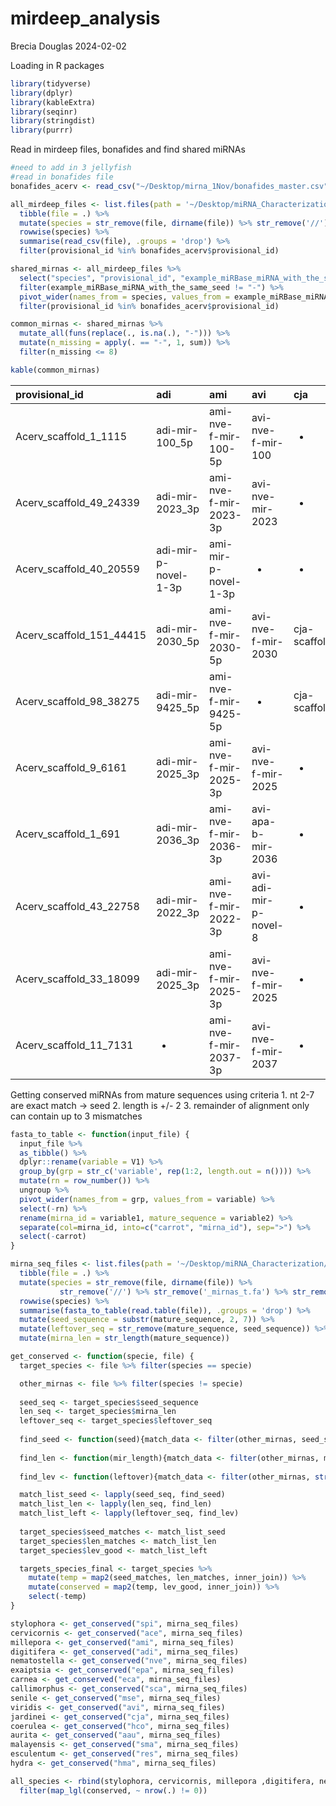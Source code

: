 mirdeep_analysis
================
Brecia Douglas
2024-02-02

Loading in R packages

``` r
library(tidyverse)
library(dplyr)
library(kableExtra)
library(seqinr)
library(stringdist)
library(purrr)
```

Read in mirdeep files, bonafides and find shared miRNAs

``` r
#need to add in 3 jellyfish
#read in bonafides file
bonafides_acerv <- read_csv("~/Desktop/mirna_1Nov/bonafides_master.csv")

all_mirdeep_files <- list.files(path = '~/Desktop/miRNA_Characterization/miRNA_Characterization/mirdeep_files/', full.names = TRUE) %>%
  tibble(file = .) %>%
  mutate(species = str_remove(file, dirname(file)) %>% str_remove('//') %>% str_remove('result_') %>% str_remove('.csv')) %>%
  rowwise(species) %>%
  summarise(read_csv(file), .groups = 'drop') %>%
  filter(provisional_id %in% bonafides_acerv$provisional_id)

shared_mirnas <- all_mirdeep_files %>%
  select("species", "provisional_id", "example_miRBase_miRNA_with_the_same_seed") %>%
  filter(example_miRBase_miRNA_with_the_same_seed != "-") %>%
  pivot_wider(names_from = species, values_from = example_miRBase_miRNA_with_the_same_seed) %>%
  filter(provisional_id %in% bonafides_acerv$provisional_id)

common_mirnas <- shared_mirnas %>%
  mutate_all(funs(replace(., is.na(.), "-"))) %>%
  mutate(n_missing = apply(. == "-", 1, sum)) %>%
  filter(n_missing <= 8) 

kable(common_mirnas)
```

<table>
<thead>
<tr>
<th style="text-align:left;">
provisional_id
</th>
<th style="text-align:left;">
adi
</th>
<th style="text-align:left;">
ami
</th>
<th style="text-align:left;">
avi
</th>
<th style="text-align:left;">
cja
</th>
<th style="text-align:left;">
eca
</th>
<th style="text-align:left;">
epa
</th>
<th style="text-align:left;">
hco
</th>
<th style="text-align:left;">
hma
</th>
<th style="text-align:left;">
mse
</th>
<th style="text-align:left;">
nve
</th>
<th style="text-align:left;">
sca
</th>
<th style="text-align:left;">
spi
</th>
<th style="text-align:right;">
n_missing
</th>
</tr>
</thead>
<tbody>
<tr>
<td style="text-align:left;">
Acerv_scaffold_1_1115
</td>
<td style="text-align:left;">
adi-mir-100_5p
</td>
<td style="text-align:left;">
ami-nve-f-mir-100-5p
</td>
<td style="text-align:left;">
avi-nve-f-mir-100
</td>
<td style="text-align:left;">

- </td>
  <td style="text-align:left;">
  eca-nve-f-mir-100
  </td>
  <td style="text-align:left;">
  epa-mir-100
  </td>
  <td style="text-align:left;">

  - </td>
    <td style="text-align:left;">

    - </td>
      <td style="text-align:left;">
      mse-nve-f-mir-100
      </td>
      <td style="text-align:left;">

      - </td>
        <td style="text-align:left;">
        sca-nve-f-mir-100
        </td>
        <td style="text-align:left;">
        spi-mir-temp-1
        </td>
        <td style="text-align:right;">
        4
        </td>
        </tr>
        <tr>
        <td style="text-align:left;">
        Acerv_scaffold_49_24339
        </td>
        <td style="text-align:left;">
        adi-mir-2023_3p
        </td>
        <td style="text-align:left;">
        ami-nve-f-mir-2023-3p
        </td>
        <td style="text-align:left;">
        avi-nve-mir-2023
        </td>
        <td style="text-align:left;">

        - </td>
          <td style="text-align:left;">
          eca-nve-f-mir-2023
          </td>
          <td style="text-align:left;">
          epa-mir-2023
          </td>
          <td style="text-align:left;">
          hco_scaf371_26412
          </td>
          <td style="text-align:left;">

          - </td>
            <td style="text-align:left;">
            mse-nve-f-mir-2023
            </td>
            <td style="text-align:left;">
            nve-mir-2023-3p
            </td>
            <td style="text-align:left;">
            sca-nve-mir-2023-3p
            </td>
            <td style="text-align:left;">
            spi-mir-temp-4
            </td>
            <td style="text-align:right;">
            2
            </td>
            </tr>
            <tr>
            <td style="text-align:left;">
            Acerv_scaffold_40_20559
            </td>
            <td style="text-align:left;">
            adi-mir-p-novel-1-3p
            </td>
            <td style="text-align:left;">
            ami-mir-p-novel-1-3p
            </td>
            <td style="text-align:left;">

            - </td>
              <td style="text-align:left;">

              - </td>
                <td style="text-align:left;">

                - </td>
                  <td style="text-align:left;">
                  epa-mir-12434
                  </td>
                  <td style="text-align:left;">

                  - </td>
                    <td style="text-align:left;">

                    - </td>
                      <td style="text-align:left;">

                      - </td>
                        <td style="text-align:left;">
                        nve-mir-9437
                        </td>
                        <td style="text-align:left;">

                        - </td>
                          <td style="text-align:left;">

                          - </td>
                            <td style="text-align:right;">
                            8
                            </td>
                            </tr>
                            <tr>
                            <td style="text-align:left;">
                            Acerv_scaffold_151_44415
                            </td>
                            <td style="text-align:left;">
                            adi-mir-2030_5p
                            </td>
                            <td style="text-align:left;">
                            ami-nve-f-mir-2030-5p
                            </td>
                            <td style="text-align:left;">
                            avi-nve-f-mir-2030
                            </td>
                            <td style="text-align:left;">
                            cja-scaffold_14_292623
                            </td>
                            <td style="text-align:left;">
                            eca-nve-f-mir-2030
                            </td>
                            <td style="text-align:left;">
                            epa-mir-2030
                            </td>
                            <td style="text-align:left;">
                            hco_scaf68_13789
                            </td>
                            <td style="text-align:left;">
                            hma-mir-2030
                            </td>
                            <td style="text-align:left;">
                            mse-nve-f-mir-2030
                            </td>
                            <td style="text-align:left;">
                            nve-mir-2030-5p
                            </td>
                            <td style="text-align:left;">
                            sca-nve-f-mir-2030
                            </td>
                            <td style="text-align:left;">
                            spi-mir-temp-40
                            </td>
                            <td style="text-align:right;">
                            0
                            </td>
                            </tr>
                            <tr>
                            <td style="text-align:left;">
                            Acerv_scaffold_98_38275
                            </td>
                            <td style="text-align:left;">
                            adi-mir-9425_5p
                            </td>
                            <td style="text-align:left;">
                            ami-nve-f-mir-9425-5p
                            </td>
                            <td style="text-align:left;">

                            - </td>
                              <td style="text-align:left;">
                              cja-scaffold_3_48436
                              </td>
                              <td style="text-align:left;">

                              - </td>
                                <td style="text-align:left;">

                                - </td>
                                  <td style="text-align:left;">

                                  - </td>
                                    <td style="text-align:left;">

                                    - </td>
                                      <td style="text-align:left;">

                                      - </td>
                                        <td style="text-align:left;">
                                        nve-mir-9425
                                        </td>
                                        <td style="text-align:left;">

                                        - </td>
                                          <td style="text-align:left;">

                                          - </td>
                                            <td style="text-align:right;">
                                            8
                                            </td>
                                            </tr>
                                            <tr>
                                            <td style="text-align:left;">
                                            Acerv_scaffold_9_6161
                                            </td>
                                            <td style="text-align:left;">
                                            adi-mir-2025_3p
                                            </td>
                                            <td style="text-align:left;">
                                            ami-nve-f-mir-2025-3p
                                            </td>
                                            <td style="text-align:left;">
                                            avi-nve-f-mir-2025
                                            </td>
                                            <td style="text-align:left;">

                                            - </td>
                                              <td style="text-align:left;">
                                              eca-nve-f-mir-2025
                                              </td>
                                              <td style="text-align:left;">
                                              epa-mir-2025
                                              </td>
                                              <td style="text-align:left;">

                                              - </td>
                                                <td style="text-align:left;">

                                                - </td>
                                                  <td style="text-align:left;">
                                                  mse-nve-f-mir-2025
                                                  </td>
                                                  <td style="text-align:left;">
                                                  nve-mir-2025-3p
                                                  </td>
                                                  <td style="text-align:left;">
                                                  sca-nve-f-mir-2025
                                                  </td>
                                                  <td style="text-align:left;">

                                                  - </td>
                                                    <td style="text-align:right;">
                                                    4
                                                    </td>
                                                    </tr>
                                                    <tr>
                                                    <td style="text-align:left;">
                                                    Acerv_scaffold_1_691
                                                    </td>
                                                    <td style="text-align:left;">
                                                    adi-mir-2036_3p
                                                    </td>
                                                    <td style="text-align:left;">
                                                    ami-nve-f-mir-2036-3p
                                                    </td>
                                                    <td style="text-align:left;">
                                                    avi-apa-b-mir-2036
                                                    </td>
                                                    <td style="text-align:left;">

                                                    - </td>
                                                      <td style="text-align:left;">
                                                      eca-nve-f-mir-2036
                                                      </td>
                                                      <td style="text-align:left;">
                                                      epa-mir-2036
                                                      </td>
                                                      <td style="text-align:left;">

                                                      - </td>
                                                        <td style="text-align:left;">

                                                        - </td>
                                                          <td style="text-align:left;">
                                                          mse-nve-f-mir-2036
                                                          </td>
                                                          <td style="text-align:left;">
                                                          nve-mir-2036-3p
                                                          </td>
                                                          <td style="text-align:left;">
                                                          sca-nve-f-mir-2036
                                                          </td>
                                                          <td style="text-align:left;">
                                                          spi-mir-temp-30
                                                          </td>
                                                          <td style="text-align:right;">
                                                          3
                                                          </td>
                                                          </tr>
                                                          <tr>
                                                          <td style="text-align:left;">
                                                          Acerv_scaffold_43_22758
                                                          </td>
                                                          <td style="text-align:left;">
                                                          adi-mir-2022_3p
                                                          </td>
                                                          <td style="text-align:left;">
                                                          ami-nve-f-mir-2022-3p
                                                          </td>
                                                          <td style="text-align:left;">
                                                          avi-adi-mir-p-novel-8
                                                          </td>
                                                          <td style="text-align:left;">

                                                          - </td>
                                                            <td style="text-align:left;">
                                                            eca-nve-f-mir-2022a
                                                            </td>
                                                            <td style="text-align:left;">
                                                            epa-mir-2022a
                                                            </td>
                                                            <td style="text-align:left;">

                                                            - </td>
                                                              <td style="text-align:left;">
                                                              hma-mir-2022
                                                              </td>
                                                              <td style="text-align:left;">
                                                              mse-nve-f-mir-2022-3p
                                                              </td>
                                                              <td style="text-align:left;">
                                                              nve-mir-2022-3p
                                                              </td>
                                                              <td style="text-align:left;">

                                                              - </td>
                                                                <td style="text-align:left;">
                                                                spi-mir-temp-25
                                                                </td>
                                                                <td style="text-align:right;">
                                                                3
                                                                </td>
                                                                </tr>
                                                                <tr>
                                                                <td style="text-align:left;">
                                                                Acerv_scaffold_33_18099
                                                                </td>
                                                                <td style="text-align:left;">
                                                                adi-mir-2025_3p
                                                                </td>
                                                                <td style="text-align:left;">
                                                                ami-nve-f-mir-2025-3p
                                                                </td>
                                                                <td style="text-align:left;">
                                                                avi-nve-f-mir-2025
                                                                </td>
                                                                <td style="text-align:left;">

                                                                - </td>
                                                                  <td style="text-align:left;">
                                                                  eca-nve-f-mir-2025
                                                                  </td>
                                                                  <td style="text-align:left;">
                                                                  epa-mir-2025
                                                                  </td>
                                                                  <td style="text-align:left;">

                                                                  - </td>
                                                                    <td style="text-align:left;">

                                                                    - </td>
                                                                      <td style="text-align:left;">
                                                                      mse-nve-f-mir-2025
                                                                      </td>
                                                                      <td style="text-align:left;">
                                                                      nve-mir-2025-3p
                                                                      </td>
                                                                      <td style="text-align:left;">
                                                                      sca-nve-f-mir-2025
                                                                      </td>
                                                                      <td style="text-align:left;">

                                                                      - </td>
                                                                        <td style="text-align:right;">
                                                                        4
                                                                        </td>
                                                                        </tr>
                                                                        <tr>
                                                                        <td style="text-align:left;">
                                                                        Acerv_scaffold_11_7131
                                                                        </td>
                                                                        <td style="text-align:left;">

                                                                        - </td>
                                                                          <td style="text-align:left;">
                                                                          ami-nve-f-mir-2037-3p
                                                                          </td>
                                                                          <td style="text-align:left;">
                                                                          avi-nve-f-mir-2037
                                                                          </td>
                                                                          <td style="text-align:left;">

                                                                          - </td>
                                                                            <td style="text-align:left;">
                                                                            eca-nve-f-mir-2037
                                                                            </td>
                                                                            <td style="text-align:left;">
                                                                            epa-mir-2037
                                                                            </td>
                                                                            <td style="text-align:left;">

                                                                            - </td>
                                                                              <td style="text-align:left;">

                                                                              - </td>
                                                                                <td style="text-align:left;">
                                                                                mse-nve-f-mir-2037-3p
                                                                                </td>
                                                                                <td style="text-align:left;">
                                                                                nve-mir-2037-3p
                                                                                </td>
                                                                                <td style="text-align:left;">
                                                                                sca-nve-f-mir-2037-3p
                                                                                </td>
                                                                                <td style="text-align:left;">
                                                                                spi-mir-temp-20
                                                                                </td>
                                                                                <td style="text-align:right;">
                                                                                4
                                                                                </td>
                                                                                </tr>
                                                                                </tbody>
                                                                                </table>

Getting conserved miRNAs from mature sequences using criteria 1. nt 2-7
are exact match -\> seed 2. length is +/- 2 3. remainder of alignment
only can contain up to 3 mismatches

``` r
fasta_to_table <- function(input_file) {
  input_file %>%
  as_tibble() %>%
  dplyr::rename(variable = V1) %>%
  group_by(grp = str_c('variable', rep(1:2, length.out = n()))) %>%
  mutate(rn = row_number()) %>%
  ungroup %>%
  pivot_wider(names_from = grp, values_from = variable) %>%
  select(-rn) %>%
  rename(mirna_id = variable1, mature_sequence = variable2) %>%
  separate(col=mirna_id, into=c("carrot", "mirna_id"), sep=">") %>%
  select(-carrot)
}

mirna_seq_files <- list.files(path = '~/Desktop/miRNA_Characterization/miRNA_Characterization/raw_mirna_seq_cnidarians/', full.names = TRUE) %>%
  tibble(file = .) %>%
  mutate(species = str_remove(file, dirname(file)) %>% 
           str_remove('//') %>% str_remove('_mirnas_t.fa') %>% str_remove('_t.fa') %>% str_remove('praher_')) %>%
  rowwise(species) %>%
  summarise(fasta_to_table(read.table(file)), .groups = 'drop') %>%
  mutate(seed_sequence = substr(mature_sequence, 2, 7)) %>%
  mutate(leftover_seq = str_remove(mature_sequence, seed_sequence)) %>%
  mutate(mirna_len = str_length(mature_sequence))

get_conserved <- function(specie, file) {
  target_species <- file %>% filter(species == specie)

  other_mirnas <- file %>% filter(species != specie)
  
  seed_seq <- target_species$seed_sequence
  len_seq <- target_species$mirna_len
  leftover_seq <- target_species$leftover_seq
  
  find_seed <- function(seed){match_data <- filter(other_mirnas, seed_sequence == seed)}
  
  find_len <- function(mir_length){match_data <- filter(other_mirnas, mirna_len <= mir_length + 2 & mirna_len >= mir_length - 2)}
  
  find_lev <- function(leftover){match_data <- filter(other_mirnas, stringdist(leftover, leftover_seq, method = "lv") < 3)}

  match_list_seed <- lapply(seed_seq, find_seed)
  match_list_len <- lapply(len_seq, find_len)
  match_list_left <- lapply(leftover_seq, find_lev)
  
  target_species$seed_matches <- match_list_seed
  target_species$len_matches <- match_list_len
  target_species$lev_good <- match_list_left

  targets_species_final <- target_species %>%
    mutate(temp = map2(seed_matches, len_matches, inner_join)) %>%
    mutate(conserved = map2(temp, lev_good, inner_join)) %>%
    select(-temp)
}

stylophora <- get_conserved("spi", mirna_seq_files)
cervicornis <- get_conserved("ace", mirna_seq_files)
millepora <- get_conserved("ami", mirna_seq_files)
digitifera <- get_conserved("adi", mirna_seq_files)
nematostella <- get_conserved("nve", mirna_seq_files)
exaiptsia <- get_conserved("epa", mirna_seq_files)
carnea <- get_conserved("eca", mirna_seq_files)
callimorphus <- get_conserved("sca", mirna_seq_files)
senile <- get_conserved("mse", mirna_seq_files)
viridis <- get_conserved("avi", mirna_seq_files)
jardinei <- get_conserved("cja", mirna_seq_files)
coerulea <- get_conserved("hco", mirna_seq_files)
aurita <- get_conserved("aau", mirna_seq_files)
malayensis <- get_conserved("sma", mirna_seq_files)
esculentum <- get_conserved("res", mirna_seq_files)
hydra <- get_conserved("hma", mirna_seq_files)

all_species <- rbind(stylophora, cervicornis, millepora ,digitifera, nematostella , exaiptsia, carnea, callimorphus, senile, viridis, jardinei, coerulea, aurita, malayensis, esculentum, hydra) %>%
  filter(map_lgl(conserved, ~ nrow(.) != 0))
```
